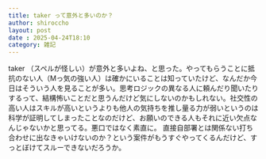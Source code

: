```yaml
---
title: taker って意外と多いのか？
author: shiroccho
layout: post
date : 2025-04-24T18:10
category: 雑記
---
```

taker （スペルが怪しい）が意外と多いよね、と思った。やってもらうことに抵抗のない人（Mっ気の強い人）は確かにいることは知っていたけど、なんだか今日はそういう人を見ることが多い。思考ロジックの異なる人に頼んだり聞いたりするって、結構怖いことだと思うんだけど気にしないのかもしれない。社交性の高い人はスキルが高いというよりも他人の気持ちを推し量る力が弱いというのは科学が証明してしまったことなのだけど、お願いのできる人もそれに近い欠点なんじゃないかと思ってる。悪口ではなく素直に。
直接自部署とは関係ない打ち合わせに出なきゃいけないのか？という案件がもうすぐやってくるんだけど、すっとぼけてスルーできないだろうか。
